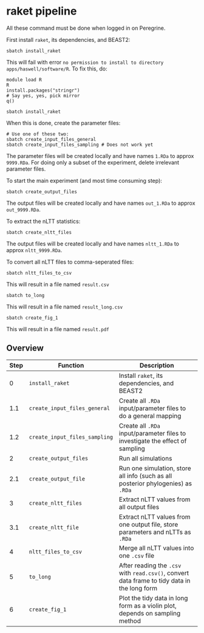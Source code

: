 # raket pipeline

All these command must be done when logged in on Peregrine.

First install `raket`, its dependencies, and BEAST2:

```
sbatch install_raket
```

This will fail with error `no permission to install to directory apps/haswell/software/R`.
To fix this, do:

```
module load R
R
install.packages("stringr")
# Say yes, yes, pick mirror
q()
```

```
sbatch install_raket
```

When this is done, create the parameter files:

```
# Use one of these two:
sbatch create_input_files_general
sbatch create_input_files_sampling # Does not work yet
```

The parameter files will be created locally and have names `1.RDa` to approx `9999.RDa`.
For doing only a subset of the experiment, delete irrelevant parameter files.

To start the main experiment (and most time consuming step):

```
sbatch create_output_files
```

The output files will be created locally and have names `out_1.RDa` to approx `out_9999.RDa`.

To extract the nLTT statistics:

```
sbatch create_nltt_files
```

The output files will be created locally and have names `nltt_1.RDa` to approx `nltt_9999.RDa`.

To convert all nLTT files to comma-seperated files:

```
sbatch nltt_files_to_csv
```

This will result in a file named `result.csv`

```
sbatch to_long
```

This will result in a file named `result_long.csv`

```
sbatch create_fig_1
```

This will result in a file named `result.pdf`

## Overview

Step|Function|Description
---|---|---
0|`install_raket`|Install `raket`, its dependencies, and BEAST2
1.1|`create_input_files_general`|Create all `.RDa` input/parameter files to do a general mapping
1.2|`create_input_files_sampling`|Create all `.RDa` input/parameter files to investigate the effect of sampling
2|`create_output_files`|Run all simulations
2.1|`create_output_file`|Run one simulation, store all info (such as all posterior phylogenies) as `.RDa`
3|`create_nltt_files`|Extract nLTT values from all output files
3.1|`create_nltt_file`|Extract nLTT values from one output file, store parameters and nLTTs as `.RDa`
4|`nltt_files_to_csv`|Merge all nLTT values into one `.csv` file
5|`to_long`|After reading the `.csv` with `read.csv()`, convert data frame to tidy data in the long form
6|`create_fig_1`|Plot the tidy data in long form as a violin plot, depends on sampling method


